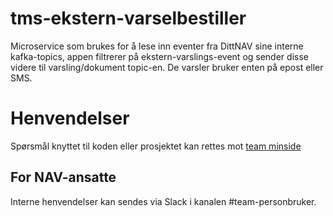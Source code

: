 # tms-ekstern-varselbestiller

Microservice som brukes for å lese inn eventer fra DittNAV sine interne kafka-topics, 
appen filtrerer på ekstern-varslings-event og sender disse videre til varsling/dokument topic-en. 
De varsler bruker enten på epost eller SMS.


# Henvendelser
Spørsmål knyttet til koden eller prosjektet kan rettes mot [team minside](https://github.com/orgs/navikt/teams/min-side)

## For NAV-ansatte

Interne henvendelser kan sendes via Slack i kanalen #team-personbruker.

